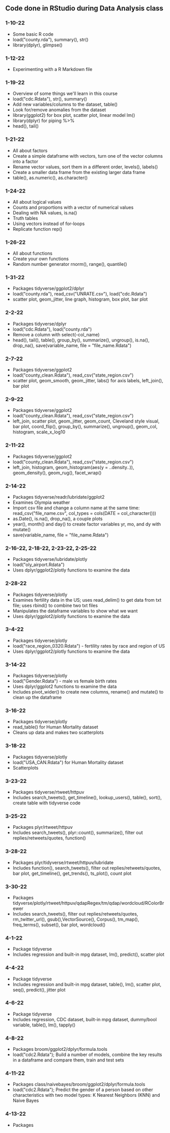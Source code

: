 ## Code done in RStudio during Data Analysis class

### 1-10-22
- Some basic R code
- load("county.rda"), summary(), str()
- library(dplyr), glimpse()

### 1-12-22
- Experimenting with a R Markdown file

### 1-19-22
- Overview of some things we'll learn in this course
- load("cdc.Rdata"), str(), summary()
- Add new variables/columns to the dataset, table()
- Look for/remove anomalies from the dataset
- library(ggplot2) for box plot, scatter plot, linear model lm()
- library(dplyr) for piping %>%
- head(), tail()

### 1-21-22
- All about factors
- Create a simple dataframe with vectors, turn one of the vector columns into a factor
- Rename vector values, sort them in a different order, levels(), labels()
- Create a smaller data frame from the existing larger data frame
- table(), as.numeric(), as.character()

### 1-24-22
- All about logical values
- Counts and proportions with a vector of numerical values
- Dealing with NA values, is.na()
- Truth tables
- Using vectors instead of for-loops
- Replicate function rep()

### 1-26-22
- All about functions
- Create your own functions
- Random number generator rnorm(), range(), quantile()

### 1-31-22
- Packages tidyverse/ggplot2/dplyr
- load("county.rda"), read_csv("UNRATE.csv"), load("cdc.Rdata")
- scatter plot, geom_jitter, line graph, histogram, box plot, bar plot

### 2-2-22
- Packages tidyverse/dplyr
- load("cdc.Rdata"), load("county.rda")
- Remove a column with select(-col_name)
- head(), tail(), table(), group_by(), summarize(), ungroup(), is.na(), drop_na(), save(variable_name, file = "file_name.Rdata") 

### 2-7-22
- Packages tidyverse/ggplot2
- load("county_clean.Rdata"), read_csv("state_region.csv")
- scatter plot, geom_smooth, geom_jitter, labs() for axis labels, left_join(), bar plot

### 2-9-22
- Packages tidyverse/ggplot2
- load("county_clean.Rdata"), read_csv("state_region.csv")
- left_join, scatter plot, geom_jitter, geom_count, Cleveland style visual, bar plot, coord_flip(), group_by(), summarize(), ungroup(), geom_col, histogram, scale_x_log10

### 2-11-22
- Packages tidyverse/ggplot2
- load("county_clean.Rdata"), read_csv("state_region.csv")
- left_join, histogram, geom_histogram(aes(y = ..density..)), geom_density(), geom_rug(), facet_wrap()

### 2-14-22
- Packages tidyverse/readr/lubridate/ggplot2
- Examines Olympia weather
- Import csv file and change a column name at the same time: read_csv("file_name.csv", col_types = cols(DATE = col_character()))
- as.Date(), is.na(), drop_na(), a couple plots
- year(), month() and day() to create factor variables yr, mo, and dy with mutate()
- save(variable_name, file = "file_name.Rdata") 

### 2-16-22, 2-18-22, 2-23-22, 2-25-22
- Packages tidyverse/lubridate/plotly
- load("oly_airport.Rdata")
- Uses dplyr/ggplot2/plotly functions to examine the data

### 2-28-22
- Packages tidyverse/plotly
- Examines fertility data in the US; uses read_delim() to get data from txt file; uses rbind() to combine two txt files
- Manipulates the dataframe variables to show what we want
- Uses dplyr/ggplot2/plotly functions to examine the data

### 3-4-22
- Packages tidyverse/plotly
- load("race_region_0320.Rdata") - fertility rates by race and region of US
- Uses dplyr/ggplot2/plotly functions to examine the data

### 3-14-22
- Packages tidyverse/plotly
- load("Gender.Rdata") - male vs female birth rates
- Uses dplyr/ggplot2 functions to examine the data
- Includes pivot_wider() to create new columns, rename() and mutate() to clean up the dataframe

### 3-16-22
- Packages tidyverse/plotly
- read_table() for Human Mortality dataset
- Cleans up data and makes two scatterplots

### 3-18-22
- Packages tidyverse/plotly
- load("USA_CAN.Rdata") for Human Mortality dataset
- Scatterplots

### 3-23-22
- Packages tidyverse/rtweet/httpuv
- Includes search_tweets(), get_timeline(), lookup_users(), table(), sort(), create table with tidyverse code

### 3-25-22
- Packages plyr/rtweet/httpuv
- Includes search_tweets(), plyr::count(), summarize(), filter out replies/retweets/quotes, function()

### 3-28-22
- Packages plyr/tidyverse/rtweet/httpuv/lubridate
- Includes function(), search_tweets(), filter out replies/retweets/quotes, bar plot, get_timeline(), get_trends(), ts_plot(), count plot

### 3-30-22
- Packages tidyverse/plotly/rtweet/httpuv/qdapRegex/tm/qdap/wordcloud/RColorBrewer
- Includes search_tweets(), filter out replies/retweets/quotes, rm_twitter_url(), gsub(),VectorSource(), Corpus(), tm_map(), freq_terms(), subset(), bar plot, wordcloud()

### 4-1-22
- Package tidyverse
- Includes regression and built-in mpg dataset, lm(), predict(), scatter plot

### 4-4-22
- Package tidyverse
- Includes regression and built-in mpg dataset, table(), lm(), scatter plot, seq(), predict(), jitter plot

### 4-6-22
- Package tidyverse
- Includes regression, CDC dataset, built-in mpg dataset, dummy/bool variable, table(), lm(), tapply()

### 4-8-22
- Packages broom/ggplot2/dplyr/formula.tools
- load("cdc2.Rdata"); Build a number of models, combine the key results in a dataframe and compare them, train and test sets

### 4-11-22
- Packages class/naivebayes/broom/ggplot2/dplyr/formula.tools
- load("cdc2.Rdata"); Predict the gender of a person based on other characteristics with two model types: K Nearest Neighbors (KNN) and Naive Bayes

### 4-13-22
- Packages 